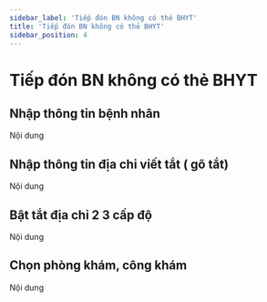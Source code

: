 ```yaml
---
sidebar_label: 'Tiếp đón BN không có thẻ BHYT'
title: 'Tiếp đón BN không có thẻ BHYT'
sidebar_position: 4
---
```


# Tiếp đón BN không có thẻ BHYT

## Nhập thông tin bệnh nhân
Nội dung
## Nhập thông tin địa chỉ viết tắt ( gõ tắt)
Nội dung
## Bật tắt địa chỉ 2 3 cấp độ
Nội dung
## Chọn phòng khám, công khám
Nội dung